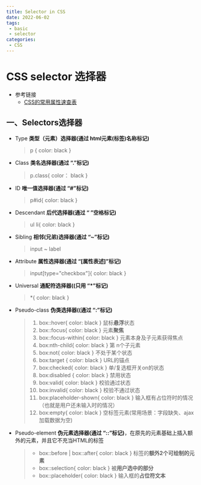 ```yaml
---
title: Selector in CSS
date: 2022-06-02
tags:
 - basic
 - selector
categories: 
 - CSS
---
```

# CSS selector 选择器
- 参考链接
  + [CSS的常用属性速查表](https://juejin.cn/post/6844904033145061389)
## 一、Selectors选择器
- Type **类型（元素）选择器(通过 html元素(标签)名称标记)**
  > p { color: black }
- Class **类名选择器(通过 “.”标记)**
  > p.class{ color： black }
- ID **唯一值选择器(通过 “#”标记)**
  > p#id{ color: black }
- Descendant **后代选择器(通过 “ ”空格标记)**
  > ul li{ color: black }
- Sibling **相邻(兄弟)选择器(通过 “~”标记)**
  > input ~ label
- Attribute **属性选择器(通过 “[属性表述]”标记)**
  > input[type="checkbox"]{ color: black }
- Universal **通配符选择器((只用 “*”标记)**
  > *{ color: black }
- Pseudo-class **伪类选择器((通过 “:”标记)**
  > 1. box::hover{ color: black } 鼠标**悬浮**状态
  > 2. box::focus{ color: black } 元素**聚焦**
  > 3. box::focus-within{ color: black } 元素本身及子元素获得焦点
  > 4. box:nth-child{ color: black } 第 n个子元素
  > 5. box:not{ color: black } 不处于某个状态
  > 6. box:target { color: black } URL的锚点
  > 7. box:checked{ color: black } 单/复选框开关on的状态
  > 8. box:disabled { color: black } 禁用状态
  > 9. box:valid{ color: black } 校验通过状态
  > 10. box:invalid{ color: black } 校验不通过状态
  > 11. box:placeholder-shown{ color: black } 输入框有占位符时的情况（也就是用户还未输入时的情况）
  > 12. box:empty{ color: black } 空标签元素(常用场景：字段缺失、ajax加载数据为空)
- Pseudo-element **伪元素选择器(通过 “::”标记)**，在原先的元素基础上插入额外的元素，并且它不充当HTML的标签
  > + box::before | box::after{ color: black } 标签的**额外2个可绘制的元素**
  > + box::selection{ color: black } 被**用户选中的部分**
  > + box::placeholder{ color: black } 输入框的**占位符文本**